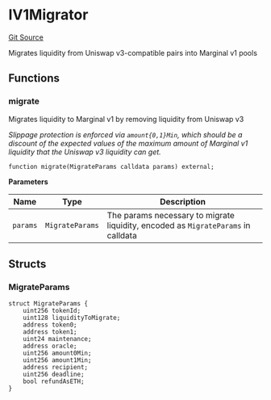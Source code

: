 # IV1Migrator
[Git Source](https://github.com/MarginalProtocol/v1-periphery/blob/252206c9465648eefefe7b978f4e865682332b87/contracts/interfaces/IV1Migrator.sol)

Migrates liquidity from Uniswap v3-compatible pairs into Marginal v1 pools


## Functions
### migrate

Migrates liquidity to Marginal v1 by removing liquidity from Uniswap v3

*Slippage protection is enforced via `amount{0,1}Min`, which should be a discount of the expected values of
the maximum amount of Marginal v1 liquidity that the Uniswap v3 liquidity can get.*


```solidity
function migrate(MigrateParams calldata params) external;
```
**Parameters**

|Name|Type|Description|
|----|----|-----------|
|`params`|`MigrateParams`|The params necessary to migrate liquidity, encoded as `MigrateParams` in calldata|


## Structs
### MigrateParams

```solidity
struct MigrateParams {
    uint256 tokenId;
    uint128 liquidityToMigrate;
    address token0;
    address token1;
    uint24 maintenance;
    address oracle;
    uint256 amount0Min;
    uint256 amount1Min;
    address recipient;
    uint256 deadline;
    bool refundAsETH;
}
```

